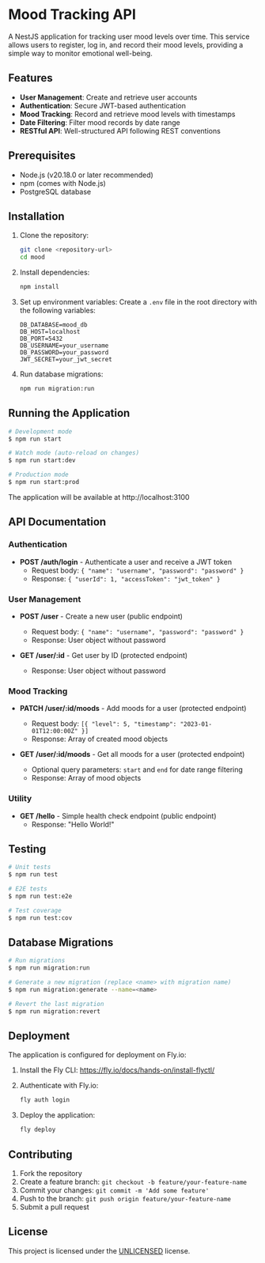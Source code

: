 # Mood Tracking API

A NestJS application for tracking user mood levels over time. This service allows users to register, log in, and record their mood levels, providing a simple way to monitor emotional well-being.

## Features

- **User Management**: Create and retrieve user accounts
- **Authentication**: Secure JWT-based authentication
- **Mood Tracking**: Record and retrieve mood levels with timestamps
- **Date Filtering**: Filter mood records by date range
- **RESTful API**: Well-structured API following REST conventions

## Prerequisites

- Node.js (v20.18.0 or later recommended)
- npm (comes with Node.js)
- PostgreSQL database

## Installation

1. Clone the repository:
   ```bash
   git clone <repository-url>
   cd mood
   ```

2. Install dependencies:
   ```bash
   npm install
   ```

3. Set up environment variables:
   Create a `.env` file in the root directory with the following variables:
   ```
   DB_DATABASE=mood_db
   DB_HOST=localhost
   DB_PORT=5432
   DB_USERNAME=your_username
   DB_PASSWORD=your_password
   JWT_SECRET=your_jwt_secret
   ```

4. Run database migrations:
   ```bash
   npm run migration:run
   ```

## Running the Application

```bash
# Development mode
$ npm run start

# Watch mode (auto-reload on changes)
$ npm run start:dev

# Production mode
$ npm run start:prod
```

The application will be available at http://localhost:3100

## API Documentation

### Authentication

- **POST /auth/login** - Authenticate a user and receive a JWT token
  - Request body: `{ "name": "username", "password": "password" }`
  - Response: `{ "userId": 1, "accessToken": "jwt_token" }`

### User Management

- **POST /user** - Create a new user (public endpoint)
  - Request body: `{ "name": "username", "password": "password" }`
  - Response: User object without password

- **GET /user/:id** - Get user by ID (protected endpoint)
  - Response: User object without password

### Mood Tracking

- **PATCH /user/:id/moods** - Add moods for a user (protected endpoint)
  - Request body: `[{ "level": 5, "timestamp": "2023-01-01T12:00:00Z" }]`
  - Response: Array of created mood objects

- **GET /user/:id/moods** - Get all moods for a user (protected endpoint)
  - Optional query parameters: `start` and `end` for date range filtering
  - Response: Array of mood objects

### Utility

- **GET /hello** - Simple health check endpoint (public endpoint)
  - Response: "Hello World!"

## Testing

```bash
# Unit tests
$ npm run test

# E2E tests
$ npm run test:e2e

# Test coverage
$ npm run test:cov
```

## Database Migrations

```bash
# Run migrations
$ npm run migration:run

# Generate a new migration (replace <name> with migration name)
$ npm run migration:generate --name=<name>

# Revert the last migration
$ npm run migration:revert
```

## Deployment

The application is configured for deployment on Fly.io:

1. Install the Fly CLI: https://fly.io/docs/hands-on/install-flyctl/

2. Authenticate with Fly.io:
   ```bash
   fly auth login
   ```

3. Deploy the application:
   ```bash
   fly deploy
   ```

## Contributing

1. Fork the repository
2. Create a feature branch: `git checkout -b feature/your-feature-name`
3. Commit your changes: `git commit -m 'Add some feature'`
4. Push to the branch: `git push origin feature/your-feature-name`
5. Submit a pull request

## License

This project is licensed under the [UNLICENSED](LICENSE) license.
